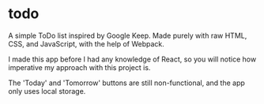 # todo

A simple ToDo list inspired by Google Keep. Made purely with raw HTML, CSS, and JavaScript, with the help of Webpack. 

I made this app before I had any knowledge of React, so you will notice how imperative my approach with this project is.

The 'Today' and 'Tomorrow' buttons are still non-functional, and the app only uses local storage.

<!-- 
local storage

  when user clicks add list, add new data to local storage

    local storage key is date
    local storage value is a list container (object or array)
      list container contains one or more list objects

        each list object contains the ff data
          title (string)
          hasPriority (bool)
          checked (bool)
          sublists (object)

            each sublist contains the ff data
              title (string)
              time (string)
              duration (string)
              priority (string)
              checked (bool)

  update local storage when user clicks on the ff elements

    checkmark (list header)
    title (list header)
    del (list header)

    checkmark (sublist)
    title (sublist)
    time (sublist)
    duration (sublist)
    priority (sublist)
    del (sublist)


//localstorage key is date
  //value of localstorage date key is listcontainerobject or listarray
    //listcontainerobject or listarray contains multiple list object
      //each list object contains the following key value pairs
      // title: string
      // checked: boolean
      // hasPriority: boolean
      // sublists: object
        // title: title
        // time: time
        // duration: duration
        // priority: priority
        // checked: bool
 -->
